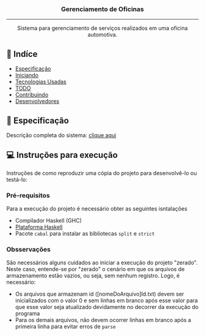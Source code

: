 <h3 align="center">Gerenciamento de Oficinas
</h3>

---

<p align="center"> Sistema para gerenciamento de serviços realizados em uma oficina automotiva. 
    <br>
</p>

## 📌 Indíce

- [Especificação](#sobre)
- [Iniciando](#exe)
- [Tecnologias Usadas](#tecnologias-usadas)
- [TODO](./TODO.md)
- [Contribuindo](./CONTRIBUTING.md)
- [Desenvolvedores](#desenvolvedores)

## 📖 Especificação <a name = "sobre"></a>

Descrição completa do sistema: [clique aqui](https://docs.google.com/document/d/1aqAX4K84riLpviZXa8KZhCga0ddvvWbp5DI-ZiwW9UI/edit)

## 💻 Instruções para execução <a name = "exe"></a>

Instruções de como reproduzir uma cópia do projeto para desenvolvê-lo ou testá-lo:

### Pré-requisitos

Para a execução do projeto é necessário obter as seguintes isntalações
- Compilador Haskell (GHC)
- [Plataforma Haskell](https://www.haskell.org/downloads/)
- Pacote `cabal` para instalar as bibliotecas `split` e `strict`

### Obsservações

São necessários alguns cuidados ao iniciar a execução do projeto "zerado". Neste caso, entende-se por "zerado" o cenário em que os arquivos de armazenamento estão vazios, ou seja, sem nenhum registro. Logo, é necessário:
- Os arquivos que armazenam id ([nomeDoArquivo]Id.txt) devem ser inicializados com o valor 0 e sem linhas em branco após esse valor para que esse valor seja atualizado devidamente no decorrer da execução do programa
- Para os demais arquivos, não devem ocorrer linhas em branco após a primeira linha para evitar erros de `parse`
